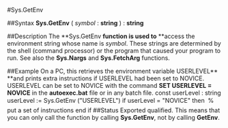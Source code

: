 
#Sys.GetEnv

##Syntax
**Sys.GetEnv** ( *symbol* : **string** ) : **string**

##Description
The **Sys.GetEnv **function is used to** **access the environment string whose name is *symbol*. These strings are determined by the shell (command processor) or the program that caused your program to run. See also the **Sys.Nargs** and **Sys.FetchArg** functions.

##Example
On a PC, this retrieves the environment variable USERLEVEL** **and prints extra instructions if USERLEVEL had been set to NOVICE. USERLEVEL can be set to NOVICE with the command **SET USERLEVEL = NOVICE** in the **autoexec.bat** file or in any batch file.
        const userLevel : string
        userLevel := Sys.GetEnv ("USERLEVEL")
            if userLevel = "NOVICE" then
                       % put a set of instructions
        end if
##Status
Exported qualified.
This means that you can only call the function by calling **Sys.GetEnv**, not by calling **GetEnv**.

